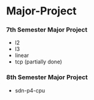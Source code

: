 # Major-Project

### 7th Semester Major Project

- l2
- l3
- linear
- tcp (partially done)

### 8th Semester Major Project

- sdn-p4-cpu
